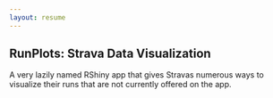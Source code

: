 ```yaml
---
layout: resume
---
```


## RunPlots: Strava Data Visualization
A very lazily named RShiny app that gives Stravas numerous ways to visualize their runs that are not currently offered on the app.
